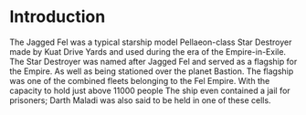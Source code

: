 # Introduction

The Jagged Fel was a typical starship model Pellaeon-class Star Destroyer made by Kuat Drive Yards and used during the era of the Empire-in-Exile.
The Star Destroyer was named after Jagged Fel and served as a flagship for the Empire.
As well as being stationed over the planet Bastion.
The flagship was one of the combined fleets belonging to the Fel Empire.
With the capacity to hold just above 11000 people The ship even contained a jail for prisoners; Darth Maladi was also said to be held in one of these cells.
